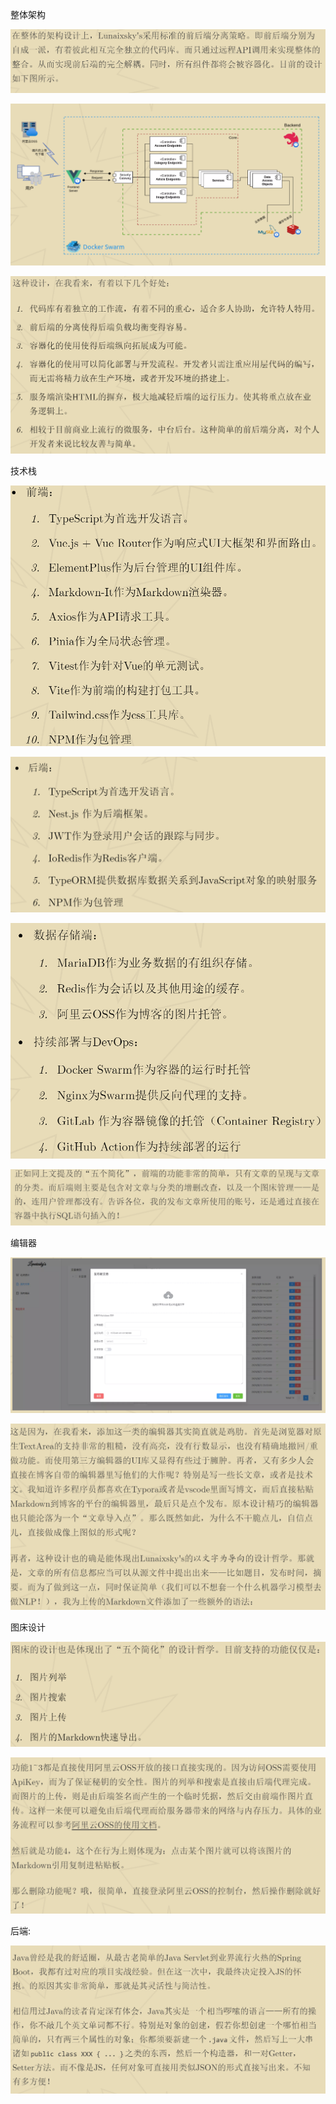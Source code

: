 整体架构

![image-20221204210044993](https://raw.githubusercontent.com/lozijy/image/main/image-20221204210044993.png)

![image-20221204210022873](https://raw.githubusercontent.com/lozijy/image/main/image-20221204210022873.png)

![image-20221204210111475](https://raw.githubusercontent.com/lozijy/image/main/image-20221204210111475.png)

技术栈

![image-20221204210202796](https://raw.githubusercontent.com/lozijy/image/main/image-20221204210202796.png)

![image-20221204210224930](https://raw.githubusercontent.com/lozijy/image/main/image-20221204210224930.png)

![image-20221204210238849](https://raw.githubusercontent.com/lozijy/image/main/image-20221204210238849.png)



![image-20221204210342157](https://raw.githubusercontent.com/lozijy/image/main/image-20221204210342157.png)



编辑器

![image-20221204210737884](https://raw.githubusercontent.com/lozijy/image/main/image-20221204210737884.png)

![image-20221204210816123](https://raw.githubusercontent.com/lozijy/image/main/image-20221204210816123.png)

图床设计

![image-20221204210951697](https://raw.githubusercontent.com/lozijy/image/main/image-20221204210951697.png)

![image-20221204211025913](https://raw.githubusercontent.com/lozijy/image/main/image-20221204211025913.png)

后端:

![image-20221204211127520](https://raw.githubusercontent.com/lozijy/image/main/image-20221204211127520.png)
